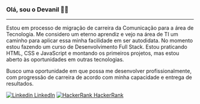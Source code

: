 ### Olá, sou o Devanil 👋😄
---

Estou em processo de migração de carreira da Comunicação para a área de Tecnologia. Me considero um eterno aprendiz e vejo na área de TI um caminho para aplicar essa minha facilidade em ser autodidata. No momento estou fazendo um curso de Desenvolvimento Full Stack. Estou praticando HTML, CSS e JavaScript e montando os primeiros projetos, mas estou aberto às oportunidades em outras tecnologias.

Busco uma oportunidade em que possa me desenvolver profissionalmente, com progressão de carreira de acordo com minha capacidade e entrega de resultados.

[![Linkedin](https://i.stack.imgur.com/gVE0j.png) LinkedIn](https://www.linkedin.com/in/devaniljr/) [![HackerRank](https://i.imgur.com/IsmtGsJ.png) HackerRank](https://www.hackerrank.com/contatodevanil) 
&nbsp;

<!--
**devaniljr/devaniljr** is a ✨ _special_ ✨ repository because its `README.md` (this file) appears on your GitHub profile.

Here are some ideas to get you started:

- 🔭 I’m currently working on ...
- 🌱 I’m currently learning ...
- 👯 I’m looking to collaborate on ...
- 🤔 I’m looking for help with ...
- 💬 Ask me about ...
- 📫 How to reach me: ...
- 😄 Pronouns: ...
- ⚡ Fun fact: ...
-->
